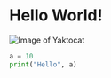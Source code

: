 # Hello World!

![Image of Yaktocat](https://octodex.github.com/images/yaktocat.png)


```python
a = 10
print("Hello", a)
```
